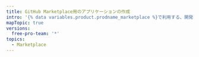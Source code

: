 ```yaml
---
title: GitHub Marketplace用のアプリケーションの作成
intro: '{% data variables.product.prodname_marketplace %}で利用する、開発者のための無料及び有料のツールをリストできます。'
mapTopic: true
versions:
  free-pro-team: '*'
topics:
  - Marketplace
---
```


